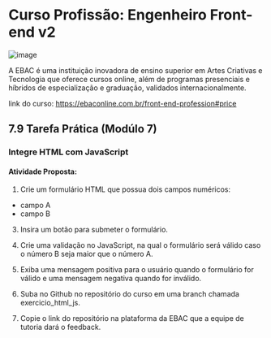 # Curso Profissão: Engenheiro Front-end v2

![image](https://github.com/natsalete/curso_ebac_frontend/assets/135389319/767bad07-631d-48fe-be07-b8c0345e7ac0)

A EBAC é uma instituição inovadora de ensino superior em Artes Criativas e Tecnologia que oferece cursos online, além de programas presenciais e híbridos de especialização e graduação, validados internacionalmente.

link do curso: https://ebaconline.com.br/front-end-profession#price

## 7.9 Tarefa Prática (Modúlo 7)
### Integre HTML com JavaScript

#### Atividade Proposta:

1) Crie um formulário HTML que possua dois campos numéricos:
- campo A
- campo B

3) Insira um botão para submeter o formulário.

4) Crie uma validação no JavaScript, na qual o formulário será válido caso o número B seja maior que o número A.

5) Exiba uma mensagem positiva para o usuário quando o formulário for válido e uma mensagem negativa quando for inválido.

6) Suba no Github no repositório do curso em uma branch chamada exercicio_html_js.

7) Copie o link do repositório na plataforma da EBAC que a equipe de tutoria dará o feedback.



